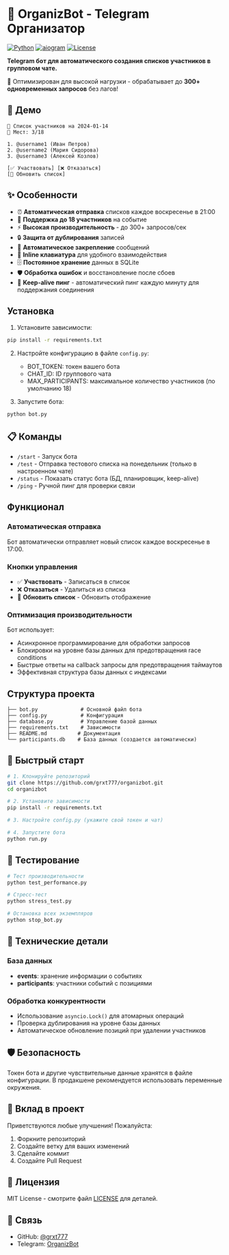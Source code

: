 # 🤖 OrganizBot - Telegram Организатор

[![Python](https://img.shields.io/badge/Python-3.7+-blue.svg)](https://python.org)
[![aiogram](https://img.shields.io/badge/aiogram-3.3.0-green.svg)](https://aiogram.dev)
[![License](https://img.shields.io/badge/License-MIT-yellow.svg)](LICENSE)

**Telegram бот для автоматического создания списков участников в групповом чате.**

🚀 Оптимизирован для высокой нагрузки - обрабатывает до **300+ одновременных запросов** без лагов!

## 📸 Демо

```
📅 Список участников на 2024-01-14
👥 Мест: 3/18

1. @username1 (Иван Петров)
2. @username2 (Мария Сидорова) 
3. @username3 (Алексей Козлов)

[✅ Участвовать] [❌ Отказаться]
[🔄 Обновить список]
```

## ✨ Особенности

- ⏰ **Автоматическая отправка** списков каждое воскресенье в 21:00
- 👥 **Поддержка до 18 участников** на событие
- ⚡ **Высокая производительность** - до 300+ запросов/сек
- 🔒 **Защита от дублирования** записей
- 📌 **Автоматическое закрепление** сообщений
- 📱 **Inline клавиатура** для удобного взаимодействия  
- 🗄️ **Постоянное хранение** данных в SQLite
- 🛡️ **Обработка ошибок** и восстановление после сбоев
- 🔄 **Keep-alive пинг** - автоматический пинг каждую минуту для поддержания соединения

## Установка

1. Установите зависимости:
```bash
pip install -r requirements.txt
```

2. Настройте конфигурацию в файле `config.py`:
   - BOT_TOKEN: токен вашего бота
   - CHAT_ID: ID группового чата
   - MAX_PARTICIPANTS: максимальное количество участников (по умолчанию 18)

3. Запустите бота:
```bash
python bot.py
```

## 📋 Команды

- `/start` - Запуск бота
- `/test` - Отправка тестового списка на понедельник (только в настроенном чате)
- `/status` - Показать статус бота (БД, планировщик, keep-alive)
- `/ping` - Ручной пинг для проверки связи

## Функционал

### Автоматическая отправка
Бот автоматически отправляет новый список каждое воскресенье в 17:00.

### Кнопки управления
- ✅ **Участвовать** - Записаться в список
- ❌ **Отказаться** - Удалиться из списка  
- 🔄 **Обновить список** - Обновить отображение

### Оптимизация производительности

Бот использует:
- Асинхронное программирование для обработки запросов
- Блокировки на уровне базы данных для предотвращения race conditions
- Быстрые ответы на callback запросы для предотвращения таймаутов
- Эффективная структура базы данных с индексами

## Структура проекта

```
├── bot.py              # Основной файл бота
├── config.py           # Конфигурация
├── database.py         # Управление базой данных
├── requirements.txt    # Зависимости
├── README.md          # Документация
└── participants.db    # База данных (создается автоматически)
```

## 🚀 Быстрый старт

```bash
# 1. Клонируйте репозиторий
git clone https://github.com/grxt777/organizbot.git
cd organizbot

# 2. Установите зависимости
pip install -r requirements.txt

# 3. Настройте config.py (укажите свой токен и чат)

# 4. Запустите бота
python run.py
```

## 🧪 Тестирование

```bash
# Тест производительности
python test_performance.py

# Стресс-тест
python stress_test.py

# Остановка всех экземпляров
python stop_bot.py
```

## 🔧 Технические детали

### База данных
- **events**: хранение информации о событиях
- **participants**: участники событий с позициями

### Обработка конкурентности
- Использование `asyncio.Lock()` для атомарных операций
- Проверка дублирования на уровне базы данных
- Автоматическое обновление позиций при удалении участников

## 🛡️ Безопасность

Токен бота и другие чувствительные данные хранятся в файле конфигурации. В продакшене рекомендуется использовать переменные окружения.

## 🤝 Вклад в проект

Приветствуются любые улучшения! Пожалуйста:
1. Форкните репозиторий
2. Создайте ветку для ваших изменений
3. Сделайте коммит
4. Создайте Pull Request

## 📄 Лицензия

MIT License - смотрите файл [LICENSE](LICENSE) для деталей.

## 🔗 Связь

- GitHub: [@grxt777](https://github.com/grxt777)
- Telegram: [OrganizBot](https://t.me/organizavatel_bot) 